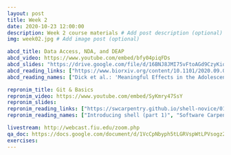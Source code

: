 ```yaml
---
layout: post
title: Week 2
date: 2020-10-23 12:00:00
description: Week 2 course materials # Add post description (optional)
img: week02.jpg # Add image post (optional)

abcd_title: Data Access, NDA, and DEAP
abcd_video: https://www.youtube.com/embed/bfy04piqFDs
abcd_slides: "https://drive.google.com/file/d/16BNJ8JMI75vFtoAGd9CzyKiqcZxR2Q0L/view?usp=sharing"
abcd_reading_links: ["https://www.biorxiv.org/content/10.1101/2020.09.01.276451v1.full"]
abcd_reading_names: ["Dick et al.: 'Meaningful Effects in the Adolescent Brain Cognitive Development Study'"]

repronim_title: Git & Basics
repronim_video: https://www.youtube.com/embed/SyKmry47SsY
repronim_slides:
repronim_reading_links: ["https://swcarpentry.github.io/shell-novice/01-intro/index.html", "https://swcarpentry.github.io/shell-novice/", "http://practical-neuroimaging.github.io/git_parable.html#the-git-parable"]
repronim_reading_names: ["Introducing shell (part 1)", "Software Carpentry on Unix: Read at least one section of parts 2 - 7", "A git parable"]

livestream: http://webcast.fiu.edu/zoom.php
qa_doc: https://docs.google.com/document/d/1VcCpNbyph5tLGRVspWtLPVsogz2UMbje2f5745wWKus/edit?usp=sharing
exercises:
---
```

